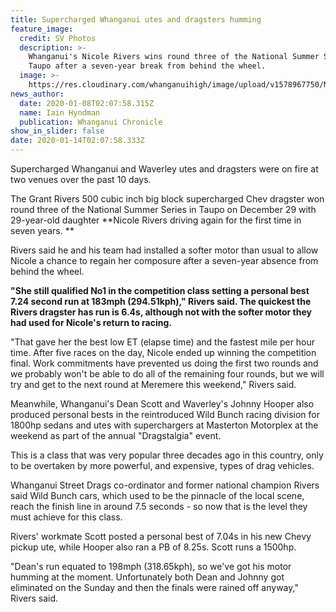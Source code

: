 ```yaml
---
title: Supercharged Whanganui utes and dragsters humming
feature_image:
  credit: SV Photos
  description: >-
    Whanganui's Nicole Rivers wins round three of the National Summer Series in
    Taupo after a seven-year break from behind the wheel.
  image: >-
    https://res.cloudinary.com/whanganuihigh/image/upload/v1578967750/News/Nicole_Rivers.Racing.Chron_8.1.20.jpg
news_author:
  date: 2020-01-08T02:07:58.315Z
  name: Iain Hyndman
  publication: Whanganui Chronicle
show_in_slider: false
date: 2020-01-14T02:07:58.333Z
---
```

Supercharged Whanganui and Waverley utes and dragsters were on fire at two venues over the past 10 days.

The Grant Rivers 500 cubic inch big block supercharged Chev dragster won round three of the National Summer Series in Taupo on December 29 with 29-year-old daughter **Nicole Rivers driving again for the first time in seven years.**

Rivers said he and his team had installed a softer motor than usual to allow Nicole a chance to regain her composure after a seven-year absence from behind the wheel.

**"She still qualified No1 in the competition class setting a personal best 7.24 second run at 183mph (294.51kph)," Rivers said. The quickest the Rivers dragster has run is 6.4s, although not with the softer motor they had used for Nicole's return to racing.**

"That gave her the best low ET (elapse time) and the fastest mile per hour time. After five races on the day, Nicole ended up winning the competition final. Work commitments have prevented us doing the first two rounds and we probably won't be able to do all of the remaining four rounds, but we will try and get to the next round at Meremere this weekend," Rivers said.

Meanwhile, Whanganui's Dean Scott and Waverley's Johnny Hooper also produced personal bests in the reintroduced Wild Bunch racing division for 1800hp sedans and utes with superchargers at Masterton Motorplex at the weekend as part of the annual "Dragstalgia" event.

This is a class that was very popular three decades ago in this country, only to be overtaken by more powerful, and expensive, types of drag vehicles.

Whanganui Street Drags co-ordinator and former national champion Rivers said Wild Bunch cars, which used to be the pinnacle of the local scene, reach the finish line in around 7.5 seconds - so now that is the level they must achieve for this class.

Rivers' workmate Scott posted a personal best of 7.04s in his new Chevy pickup ute, while Hooper also ran a PB of 8.25s. Scott runs a 1500hp.

"Dean's run equated to 198mph (318.65kph), so we've got his motor humming at the moment. Unfortunately both Dean and Johnny got eliminated on the Sunday and then the finals were rained off anyway," Rivers said.
